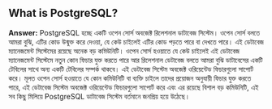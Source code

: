 ## What is PostgreSQL?
**Answer:** PostgreSQL হচ্ছে একটি ওপেন সোর্স অবজেক্ট রিলেশনাল ডাটাবেজ সিস্টেম। ওপেন সোর্স বলতে আমরা বুঝি, এটির কোড উন্মুক্ত করে দেওয়া, যে কেউ চাইলেই এটির কোড পড়তে পারে বা দেখতে পারে। এই ডেটাবেজ ম্যানেজমেন্ট সিস্টেমের রয়েছে অনেক বড় কমিউনিটি। ওপেন সোর্স হওয়াতে যে কেউ চাইলেই এই ডেটাবেজ ম্যানেজমেন্ট সিস্টেমে নতুন কোন ফিচার যুক্ত করতে পারে আর রিলেশনাল ডেটাবেজ বলতে আমরা বুঝি ডাটাবেসের একটি টেবিলের সাথে অন্য একটি টেবিলের সম্পর্ক থাকবে। এই ডেটাবেজ সিস্টেম অবজেক্ট ওরিয়েন্টেড ফিচারগুলো সাপোর্ট করে। মূলত ওপেন সোর্স হওয়াতে যে কোন কমিউনিটি বা ব্যক্তি চাইলে তাদের প্রয়োজন অনুযায়ী ফিচার যুক্ত করতে পারে, এই ডেটাবেজ সিস্টেম অবজেক্ট ওরিয়েন্টেড ফিচারগুলো সাপোর্ট করে এবং এর রয়েছে বিশাল বড় কমিউনিটি, এই সব কিছু মিলিয়ে PostgreSQL ডাটাবেজ সিস্টেম বর্তমানে জনপ্রিয় হয়ে উঠেছে।
